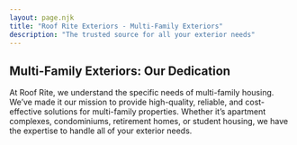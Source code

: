 ```yaml
---
layout: page.njk
title: "Roof Rite Exteriors - Multi-Family Exteriors"
description: "The trusted source for all your exterior needs"
---
```


## Multi-Family Exteriors: Our Dedication

At Roof Rite, we understand the specific needs of multi-family housing. We’ve made it our mission to provide high-quality, reliable, and cost-effective solutions for multi-family properties. Whether it’s apartment complexes, condominiums, retirement homes, or student housing, we have the expertise to handle all of your exterior needs.
